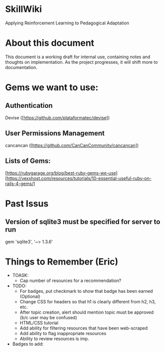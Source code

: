 # SkillWiki
Applying Reinforcement Learning to Pedagogical Adaptation

# About this document
This document is a working draft for internal use, containing notes and thoughts on implementation. As the project progresses, it will shift more to documentation.

# Gems we want to use:
## Authentication
Devise ([https://github.com/plataformatec/devise])
## User Permissions Management
cancancan ([https://github.com/CanCanCommunity/cancancan])
## Lists of Gems:
[https://rubygarage.org/blog/best-ruby-gems-we-use]
[https://vexxhost.com/resources/tutorials/10-essential-useful-ruby-on-rails-4-gems/]

# Past Issus 
## Version of sqlite3 must be specified for server to run 
gem 'sqlite3', '~> 1.3.6' 

# Things to Remember (Eric)
* TOASK:
    * Cap number of resources for a recommendation?
* TODO:
    * For badges, put checkmark to show that badge has been earned (Optional)
    * Change CSS for headers so that h1 is clearly different from h2, h3, etc.
    * After topic creation, alert should mention topic must be approved (b/c user may be confused)
    * HTML/CSS tutorial
    * Add ability for filtering resources that have been web-scraped
    * Add ability to flag inappropriate resources
    * Ability to review resources is imp.
* Badges to add:


